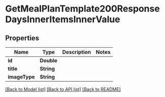 # GetMealPlanTemplate200ResponseDaysInnerItemsInnerValue

## Properties
Name | Type | Description | Notes
------------ | ------------- | ------------- | -------------
**id** | **Double** |  | 
**title** | **String** |  | 
**imageType** | **String** |  | 

[[Back to Model list]](../README.md#documentation-for-models) [[Back to API list]](../README.md#documentation-for-api-endpoints) [[Back to README]](../README.md)


